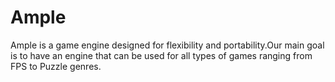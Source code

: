 # Ample

Ample is a game engine designed for flexibility and portability.Our main goal is to have an engine that can be used for all types of games ranging from FPS to Puzzle genres.
